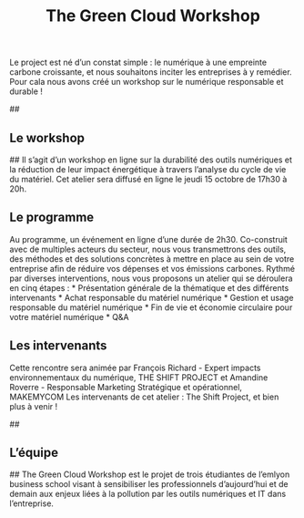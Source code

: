 <DOCTYPE html>
<html lang="fr">
    <head>
        <meta charset="UTF-8">
        <meta http-equiv="X-UA-Compatible" content="IE=edge">
        <meta name="description" content="">
        <meta name="viewport" content="width=device-width, initial-scale=1">
    </head>
    <body>
        <header>
                    <H1>The Green Cloud Workshop</H1>
        </header>
        <main>                   
Le project est né d’un constat simple : le numérique à une empreinte carbone croissante, et nous souhaitons inciter les entreprises à y remédier. Pour cala nous avons créé un workshop sur le numérique responsable et durable !
            
##<H2>Le workshop</H2>##
Il s’agit d’un workshop en ligne sur la durabilité des outils numériques et la réduction de leur impact énergétique à travers l’analyse du cycle de vie du matériel. Cet atelier sera diffusé en ligne le jeudi 15 octobre de 17h30 à 20h.
    </body>
<body>
<H2>Le programme</H2>
Au programme, un événement en ligne d’une durée de 2h30. Co-construit avec de multiples acteurs du secteur, nous vous transmettrons des outils, des méthodes et des solutions concrètes à mettre en place au sein de votre entreprise afin de réduire vos dépenses et vos émissions carbones.
Rythmé par diverses interventions, nous vous proposons un atelier qui se déroulera en cinq étapes :
* Présentation générale de la thématique et des différents intervenants
* Achat responsable du matériel numérique
* Gestion et usage responsable du matériel numérique
* Fin de vie et économie circulaire pour votre matériel numérique
* Q&A
  </body>
  
<H2>Les intervenants</H2>
Cette rencontre sera animée par François Richard - Expert impacts environnementaux du numérique, THE SHIFT PROJECT et Amandine Roverre - Responsable Marketing Stratégique et opérationnel, MAKEMYCOM
Les intervenants de cet atelier : The Shift Project, et bien plus à venir !

##<H2>L’équipe</H2>## 
The Green Cloud Workshop est le projet de trois étudiantes de l’emlyon business school visant à sensibiliser les professionnels d’aujourd’hui et de demain aux enjeux liées à la pollution par les outils numériques et IT dans l’entreprise.
        </main>
        <footer>
        </footer>
    </body>
</html>
